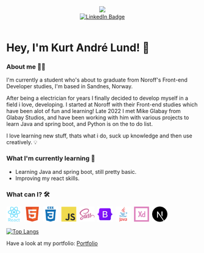 
<div id="header" align="center">
  <img src="https://media.giphy.com/media/HwBlFQZFcAoUcPHZdX/giphy.gif" width="100"/>
  <div id="badges">
  <a href="https://www.linkedin.com/in/kurt-lund/">
    <img src="https://img.shields.io/badge/LinkedIn-blue?style=for-the-badge&logo=linkedin&logoColor=white" alt="LinkedIn Badge"/>
  </a>
  </div>
  <div>
  <img src="https://komarev.com/ghpvc/?username=Lundkurt&style=flat-square&color=blue" alt=""/>
  </div>
</div>

# Hey, I'm Kurt André Lund! :wave:

### About me 👨‍💻

I'm currently a student who's about to graduate from Noroff's Front-end Developer studies, I'm based in Sandnes, Norway. 

After being a electrician for years I finally decided to develop myself in a field i love, developing. I started at Noroff with their Front-end studies which have been alot of fun and learning!
Late 2022 I met Mike Glabay from Glabay Studios, and have been working with him with various projects to learn Java and spring boot, and Python is on the to do list. 

I love learning new stuff, thats what i do, suck up knowledge and then use creatively. 💡


### What I'm currently learning :brain:

- Learning Java and spring boot, still pretty basic.
- Improving my react skills.


### What can I? 🛠️

<div>
<img src="https://github.com/devicons/devicon/blob/master/icons/react/react-original-wordmark.svg" title="React" alt="React" width="40" height="40"/>&nbsp;
<img src="https://github.com/devicons/devicon/blob/master/icons/html5/html5-original.svg" title="HTML5" alt="HTML" width="40" height="40"/>&nbsp;
<img src="https://github.com/devicons/devicon/blob/master/icons/css3/css3-plain-wordmark.svg"  title="CSS3" alt="CSS" width="40" height="40"/>&nbsp;
<img src="https://github.com/devicons/devicon/blob/master/icons/javascript/javascript-original.svg" title="JavaScript" alt="JavaScript" width="40" height="40"/>&nbsp;
<img src="https://github.com/devicons/devicon/blob/master/icons/sass/sass-original.svg" title="Sass" alt="sass" width="40" height="40"/>&nbsp;
<img src="https://github.com/devicons/devicon/blob/master/icons/bootstrap/bootstrap-original.svg" title="Bootstrap" alt="bootstrap" width="40" height="40"/>&nbsp;
<img src="https://github.com/devicons/devicon/blob/master/icons/java/java-original-wordmark.svg" title="Java" alt="Java" width="40" height="40"/>&nbsp;
<img src="https://github.com/devicons/devicon/blob/master/icons/xd/xd-line.svg" title="Xd" alt="xd" width="40" height="40"/>&nbsp;
<img src="https://github.com/devicons/devicon/blob/master/icons/nextjs/nextjs-original.svg" title="Next.js" alt="nextjs" width="40" height="40"/>&nbsp;
</div>



[![Top Langs](https://github-readme-stats.vercel.app/api/top-langs/?username=Lundkurt&layout=compact&theme=vision-friendly-dark)](https://github.com/anuraghazra/github-readme-stats)

Have a look at my portfolio:
<a href="https://portfolio-kurt.netlify.app/">Portfolio</a>


<!--
**Lundkurt/Lundkurt** is a ✨ _special_ ✨ repository because its `README.md` (this file) appears on your GitHub profile.

Here are some ideas to get you started:

- 🔭 I’m currently working on ...
- 🌱 I’m currently learning ...
- 👯 I’m looking to collaborate on ...
- 🤔 I’m looking for help with ...
- 💬 Ask me about ...
- 📫 How to reach me: ...
- 😄 Pronouns: ...
- ⚡ Fun fact: ...
-->
